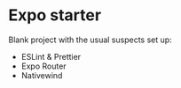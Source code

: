 # Expo starter

Blank project with the usual suspects set up:

- ESLint & Prettier
- Expo Router
- Nativewind
